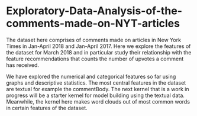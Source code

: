 # Exploratory-Data-Analysis-of-the-comments-made-on-NYT-articles
The dataset here comprises of comments made on articles in New York Times in Jan-April 2018 and Jan-April 2017. Here we explore the features of the dataset for March 2018 and in particular study their relationship with the feature recommendations that counts the number of upvotes a comment has received.

We have explored the numerical and categorical features so far using graphs and descriptive statistics. The most central features in the dataset are textual for example the commentBody. The next kernel that is a work in progress will be a starter kernel for model building using the textual data. Meanwhile, the kernel here makes word clouds out of most common words in certain features of the dataset.
